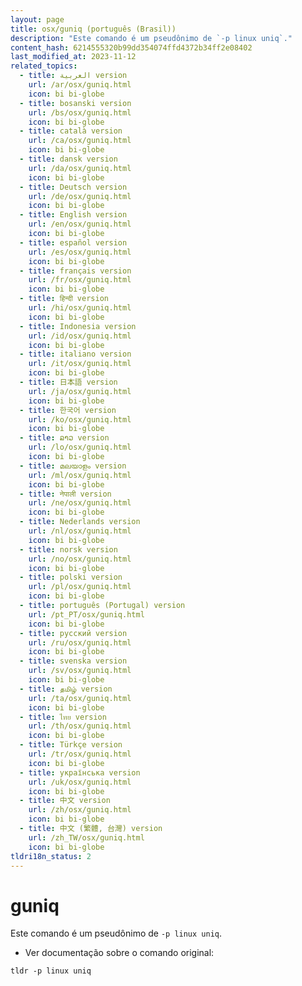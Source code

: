 ```yaml
---
layout: page
title: osx/guniq (português (Brasil))
description: "Este comando é um pseudônimo de `-p linux uniq`."
content_hash: 6214555320b99dd354074ffd4372b34ff2e08402
last_modified_at: 2023-11-12
related_topics:
  - title: العربية version
    url: /ar/osx/guniq.html
    icon: bi bi-globe
  - title: bosanski version
    url: /bs/osx/guniq.html
    icon: bi bi-globe
  - title: català version
    url: /ca/osx/guniq.html
    icon: bi bi-globe
  - title: dansk version
    url: /da/osx/guniq.html
    icon: bi bi-globe
  - title: Deutsch version
    url: /de/osx/guniq.html
    icon: bi bi-globe
  - title: English version
    url: /en/osx/guniq.html
    icon: bi bi-globe
  - title: español version
    url: /es/osx/guniq.html
    icon: bi bi-globe
  - title: français version
    url: /fr/osx/guniq.html
    icon: bi bi-globe
  - title: हिन्दी version
    url: /hi/osx/guniq.html
    icon: bi bi-globe
  - title: Indonesia version
    url: /id/osx/guniq.html
    icon: bi bi-globe
  - title: italiano version
    url: /it/osx/guniq.html
    icon: bi bi-globe
  - title: 日本語 version
    url: /ja/osx/guniq.html
    icon: bi bi-globe
  - title: 한국어 version
    url: /ko/osx/guniq.html
    icon: bi bi-globe
  - title: ລາວ version
    url: /lo/osx/guniq.html
    icon: bi bi-globe
  - title: മലയാളം version
    url: /ml/osx/guniq.html
    icon: bi bi-globe
  - title: नेपाली version
    url: /ne/osx/guniq.html
    icon: bi bi-globe
  - title: Nederlands version
    url: /nl/osx/guniq.html
    icon: bi bi-globe
  - title: norsk version
    url: /no/osx/guniq.html
    icon: bi bi-globe
  - title: polski version
    url: /pl/osx/guniq.html
    icon: bi bi-globe
  - title: português (Portugal) version
    url: /pt_PT/osx/guniq.html
    icon: bi bi-globe
  - title: русский version
    url: /ru/osx/guniq.html
    icon: bi bi-globe
  - title: svenska version
    url: /sv/osx/guniq.html
    icon: bi bi-globe
  - title: தமிழ் version
    url: /ta/osx/guniq.html
    icon: bi bi-globe
  - title: ไทย version
    url: /th/osx/guniq.html
    icon: bi bi-globe
  - title: Türkçe version
    url: /tr/osx/guniq.html
    icon: bi bi-globe
  - title: українська version
    url: /uk/osx/guniq.html
    icon: bi bi-globe
  - title: 中文 version
    url: /zh/osx/guniq.html
    icon: bi bi-globe
  - title: 中文 (繁體, 台灣) version
    url: /zh_TW/osx/guniq.html
    icon: bi bi-globe
tldri18n_status: 2
---
```

# guniq

Este comando é um pseudônimo de `-p linux uniq`.

- Ver documentação sobre o comando original:

`tldr -p linux uniq`
